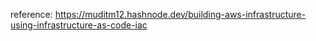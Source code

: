 reference: https://muditm12.hashnode.dev/building-aws-infrastructure-using-infrastructure-as-code-iac
